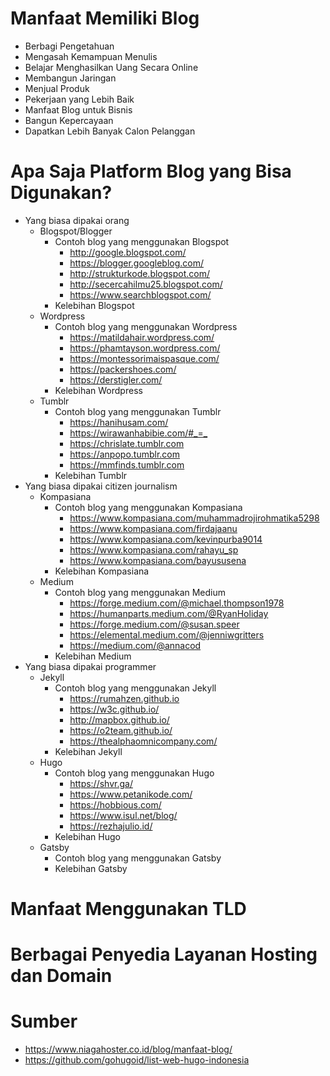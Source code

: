 # Manfaat Memiliki Blog

- Berbagi Pengetahuan
- Mengasah Kemampuan Menulis
- Belajar Menghasilkan Uang Secara Online
- Membangun Jaringan
- Menjual Produk
- Pekerjaan yang Lebih Baik
- Manfaat Blog untuk Bisnis
- Bangun Kepercayaan
- Dapatkan Lebih Banyak Calon Pelanggan 

# Apa Saja Platform Blog yang Bisa Digunakan?

- Yang biasa dipakai orang
	- Blogspot/Blogger
		- Contoh blog yang menggunakan Blogspot
			- <http://google.blogspot.com/>
			- <https://blogger.googleblog.com/>
			- <http://strukturkode.blogspot.com/>
			- <http://secercahilmu25.blogspot.com/>
			- <https://www.searchblogspot.com/>
		- Kelebihan Blogspot
	- Wordpress
		- Contoh blog yang menggunakan Wordpress
			- <https://matildahair.wordpress.com/>
			- <https://phamtayson.wordpress.com/>
			- <https://montessorimaispasque.com/>
			- <https://packershoes.com/>
			- <https://derstigler.com/>
		- Kelebihan Wordpress
	- Tumblr
		- Contoh blog yang menggunakan Tumblr
			- <https://hanihusam.com/>
			- <https://wirawanhabibie.com/#_=_>
			- <https://chrislate.tumblr.com>
			- <https://anpopo.tumblr.com>
			- <https://mmfinds.tumblr.com>
		- Kelebihan Tumblr
- Yang biasa dipakai citizen journalism
	- Kompasiana
		- Contoh blog yang menggunakan Kompasiana
			- <https://www.kompasiana.com/muhammadrojirohmatika5298>
			- <https://www.kompasiana.com/firdajaanu>
			- <https://www.kompasiana.com/kevinpurba9014>
			- <https://www.kompasiana.com/rahayu_sp>
			- <https://www.kompasiana.com/bayususena>
		- Kelebihan Kompasiana
	- Medium
		- Contoh blog yang menggunakan Medium
			- <https://forge.medium.com/@michael.thompson1978>
			- <https://humanparts.medium.com/@RyanHoliday>
			- <https://forge.medium.com/@susan.speer>
			- <https://elemental.medium.com/@jenniwgritters>
			- <https://medium.com/@annacod>
		- Kelebihan Medium
- Yang biasa dipakai programmer
	- Jekyll
		- Contoh blog yang menggunakan Jekyll
			- <https://rumahzen.github.io>
			- <https://w3c.github.io/>
			- <http://mapbox.github.io/>
			- <https://o2team.github.io/>
			- <https://thealphaomnicompany.com/>
		- Kelebihan Jekyll
	- Hugo
		- Contoh blog yang menggunakan Hugo
			- <https://shvr.ga/>
			- <https://www.petanikode.com/>
			- <https://hobbious.com/>
			- <https://www.isul.net/blog/>
			- <https://rezhajulio.id/>
		- Kelebihan Hugo
	- Gatsby
		- Contoh blog yang menggunakan Gatsby
		- Kelebihan Gatsby

# Manfaat Menggunakan TLD

# Berbagai Penyedia Layanan Hosting dan Domain

# Sumber

- <https://www.niagahoster.co.id/blog/manfaat-blog/>
- <https://github.com/gohugoid/list-web-hugo-indonesia>